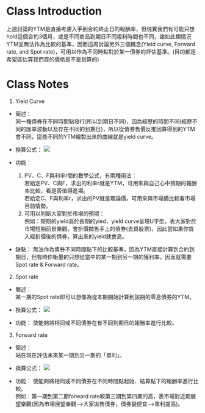 # Class Introduction
上週討論的YTM是直接考慮入手到合約終止日的報酬率，但現實我們有可能只想hold這個合約3個月，或是不同商品到期日不同複利時間也不同，諸如此類情況YTM並無法作為比較的基準，因而這周討論另外三個概念(Yield curve, Forward rate, and Spot rate)，可用以作為不同時點對於某一債券的評估基準。(目的都是希望區估算我們買的價格是不是划算的)<br />

# Class Notes
1. Yield Curve <br />
* 簡述：<br />
同一種債券在不同時間點發行(所以到期日不同)，因為經歷的時間不同(經歷不同的匯率波動以及存在不同的到期日)，所以從債券售價反推回算得到的YTM會不同，這些不同的YTM繪製出來的曲線就是yield curve。

* 換算公式：
![](https://drive.google.com/uc?export=view&id=1vFkOsPnXG98C4pTG00T1UCNIkdZGMfBw)


* 功能：
   1. PV、C、F與利率r間的數學公式，有兩種用法：<br />
   若給定PV、C與F，求出的利率r就是YTM，可用來與自己心中預期的報酬率比較，看是否值得進場。<br />
   若給定C、F與利率r，求出的PV就是理論價，可用來與市場價比較看市場目前情勢。<br />
   2. 可用以判斷大家對於市場的預期：<br />
   例如：短期的yield高於長期的yied，yield curve呈現U字型，表大家對於市場短期前景樂觀，會折價拋售手上的債券(去買股票)，因此當如果你買入經折價後的債券，算出來的yield就會高。<br />

* 缺點：
無法作為債券不同時間點下的比較基準，因為YTM直接計算到合約到期日，但有時你衡量的只想從當中的某一期到另一期的獲利率，因而就需要Spot rate & Forward rate。<br />

2. Spot rate <br />
* 簡述：<br />
某一期的Spot rate即可以想像為從本期開始計算到該期的零息債券的YTM。<br />

* 換算公式：
![](https://drive.google.com/uc?export=view&id=1kd4CDKyfbo88JL5pUO1cSKiTGqo7xbIK)



* 功能：
   使能夠將相同或不同債券在有不同到期日的報酬率進行比較。<br />


3. Forward rate <br />
* 簡述：<br />
站在現在評估未來某一期到另一期的「單利」。

* 換算公式：
![](https://drive.google.com/uc?export=view&id=1Dr2nNaxQxMuxo1QiyG66H8LnuE2DxOcj)



* 功能：
   使能夠將相同或不同債券在不同時間點起始、結算點下的報酬率進行比較。<br />
   例如：第一期到第二期forward rate較第三期到第四期的高，表市場對近期展望樂觀(因為市場展望樂觀-->大家拋售債券，債券變便宜-->單利提高)。


